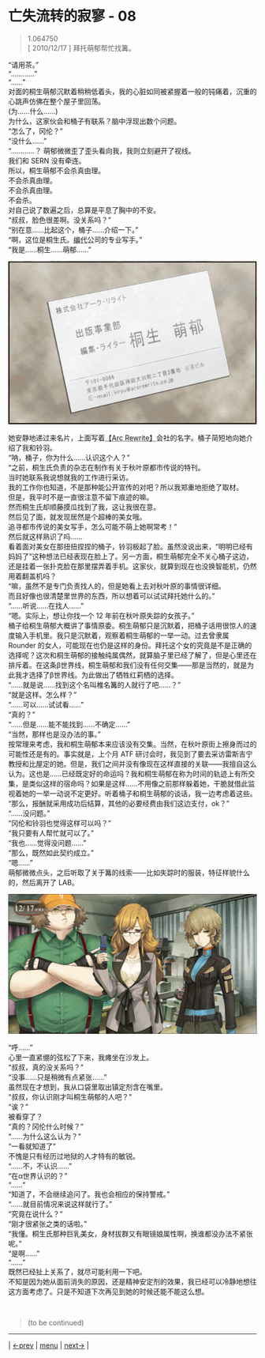 # 亡失流转的寂寥 - 08
> 1.064750  
> [ 2010/12/17 ] 拜托萌郁帮忙找篝。  

“请用茶。”  
“…………”  
“……”  
对面的桐生萌郁沉默着稍稍低着头，我的心脏如同被紧握着一般的钝痛着，沉重的心跳声仿佛在整个屋子里回荡。  
(为……什么……)  
为什么，这家伙会和桶子有联系？脑中浮现出数个问题。  
“怎么了，冈伦？”  
“没什么……”  
“…………？
萌郁微微歪了歪头看向我，我则立刻避开了视线。  
我们和 SERN 没有牵连。  
所以，桐生萌郁不会杀真由理。  
不会杀真由理。  
不会杀真由理。  
不会杀。  
对自己说了数遍之后，总算是平息了胸中的不安。  
“叔叔，脸色很差啊。没关系吗？”  
“别在意……比起这个，桶子……介绍一下。”  
“啊，这位是桐生氏。<abbr title="编辑代理制作的简称。承包来自各个出版社的策划和编辑工作。">编代</abbr>公司的专业写手。”  
“我是……桐生……萌郁……”  

![](../img/0058-1.png)

她安静地递过来名片，上面写着<abbr title="（虚构）位于秋叶原的编辑出版社。主要业务是撰写 PC 系列杂志的文章等。">【Arc Rewrite】</abbr>会社的名字。桶子简短地向她介绍了我和铃羽。  
“呐，桶子，你为什么……认识这个人？”  
“之前，桐生氏负责的杂志在制作有关于秋叶原都市传说的特刊。  
 当时她联系我说想就我的工作进行采访。  
 我的工作你也知道，不是那种能公开宣传的对吧？所以我郑重地拒绝了取材。  
 但是，我平时不是一直很注意不留下痕迹的嘛。  
 然而桐生氏却顺藤摸瓜找到了我，这让我很在意。  
 然后见了面，就发现居然是个超棒的美女哦。  
 追寻都市传说的美女写手，怎么可能不萌上她啊常考！”  
然后就这样熟识了吗……  
看着面对美女在那扭扭捏捏的桶子，铃羽板起了脸。虽然没说出来，“明明已经有妈妈了”这种想法已经表现在脸上了。另一方面，桐生萌郁完全不关心桶子这边，还是挂着一张扑克脸在那里摆弄着手机。这家伙，就算到现在也没换智能机，仍然用着翻盖机吗？  
“嘛，虽然不是专门负责找人的，但是她看上去对秋叶原的事情很详细。  
 而且好像也很清楚里世界的东西，所以想着可以试试拜托她什么的。”  
“……听说……在找人……”  
“嗯。实际上，想让你找一个 12 年前在秋叶原失踪的女孩子。”  
桶子给桐生萌郁大概讲了事情原委。桐生萌郁只是沉默着，把桶子话用很惊人的速度输入手机里。我只是沉默着，观察着桐生萌郁的一举一动。过去曾隶属 Rounder 的女人，可能现在也仍是这样的身份。拜托这个女的究竟是不是正确的选择呢？这次和桐生萌郁的接触纯属偶然，就算脑子里已经了解了，但是心里还在排斥着。在这条β世界线，桐生萌郁和我们没有任何交集——那是当然的，就是为此我才选择了β世界线。为此做出了牺牲红莉栖的选择。  
“……就是说……找到这个名叫椎名篝的人就行了吧……？”  
“就是这样。怎么样？”  
“……可以……试试看……”  
“真的？”  
“……但是……能不能找到……不确定……”  
“当然，那样也是没办法的事。”  
按常理来考虑，我和桐生萌郁本来应该没有交集。当然，在秋叶原街上擦身而过的可能性还是有的。事实就是，上个月 ATF 研讨会时，我见到了要去采访雷斯吉宁教授和比屋定的她。但是，我们之间并没有像现在这样直接的关联——我擅自这么认为。这也是……已经既定好的命运吗？我和桐生萌郁在称为时间的轨迹上有所交集，是类似这样的宿命吗？如果是这样……不用像之前那样躲着她，干脆就借此监视着她的一举一动说不定更好。听着桶子和桐生萌郁的谈话，我一边考虑着这些。  
“那么，报酬就采用成功后结算，其他的必要经费由我们这边支付，ok？”  
“……没问题。”  
“冈伦和铃羽也觉得这样可以吗？”  
“我只要有人帮忙就可以了。”  
“我也……觉得没问题……”  
“那么，既然如此契约成立。”  
“嗯……”  
萌郁微微点头，之后听取了关于篝的线索——比如失踪时的服装，特征样貌什么的，然后离开了 LAB。  

![](../img/0058-2.png)

“呼……”  
心里一直紧绷的弦松了下来，我瘫坐在沙发上。  
“叔叔，真的没关系吗？”  
“没事……只是稍微有点紧张……”  
虽然现在才想到，我从口袋里取出镇定剂含在嘴里。  
“叔叔，你认识刚才叫桐生萌郁的人吧？”  
“诶？”  
被看穿了？  
“真的？冈伦什么时候？”  
“……为什么这么认为？”  
“一看就知道了”  
不愧是只有经历过地狱的人才特有的敏锐。  
“……不，不认识……”  
“在α世界认识的？”  
“……”  
“知道了，不会继续追问了。我也会相应的保持警戒。”  
“……就目前情况来说这样就行了。”  
“究竟在说什么？”  
“刚才很紧张之类的话啦。”  
“我懂。桐生氏那种巨乳美女，身材拔群又有眼镜娘属性啊，换谁都没办法不紧张呢。”  
“是啊……”  
“……”  
既然已经扯上关系了，就尽可能利用一下吧。  
不知是因为她从面前消失的原因，还是精神安定剂的效果，我已经可以冷静地想往这方面考虑了。只是不知道下次再见到她的时候还能不能这么想。  


<br/>

> (to be continued)
---

| [←prev](./0057) | [menu](../) | [next→](./0059) |
